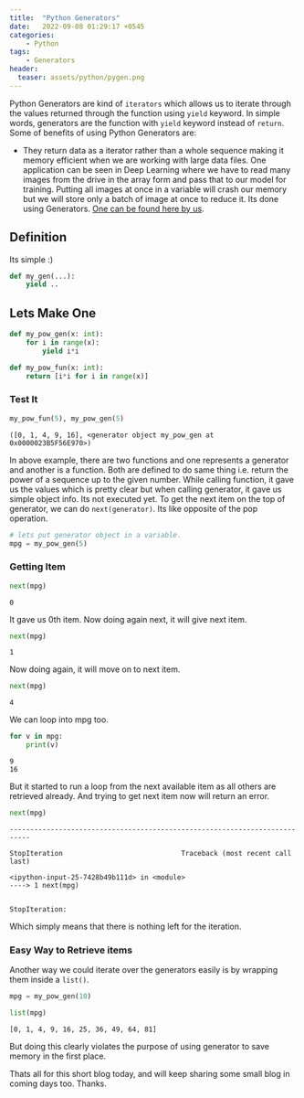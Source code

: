 ```yaml
---
title:  "Python Generators"
date:   2022-09-08 01:29:17 +0545
categories:
    - Python
tags:
    - Generators
header:
  teaser: assets/python/pygen.png
---
```

Python Generators are kind of `iterators` which allows us to iterate through the values returned through the function using `yield` keyword. In simple words, generators are the function with `yield` keyword instead of `return`. Some of benefits of using Python Generators are:
* They return data as a iterator rather than a whole sequence making it memory efficient when we are working with large data files. One application can be seen in Deep Learning where we have to read many images from the drive in the array form and pass that to our model for training. Putting all images at once in a variable will crash our memory but we will store only a batch of image at once to reduce it. Its done using Generators. [One can be found here by us](https://dataqoil.com/2020/10/20/corn-leaf-infection-detection-data-preprocessing-and-custom-datagenerator/).

## Definition
Its simple :)

```python
def my_gen(...):
    yield ..
```


## Lets Make One


```python
def my_pow_gen(x: int):
    for i in range(x):
        yield i*i
```


```python
def my_pow_fun(x: int):
    return [i*i for i in range(x)]
```

### Test It


```python
my_pow_fun(5), my_pow_gen(5)
```




    ([0, 1, 4, 9, 16], <generator object my_pow_gen at 0x0000023B5F56E970>)



In above example, there are two functions and one represents a generator and another is a function. Both are defined to do same thing i.e. return the power of a sequence up to the given number. While calling function, it gave us the values which is pretty clear but when calling generator, it gave us simple object info. Its not executed yet. To get the next item on the top of generator, we can do `next(generator)`. Its like opposite of the pop operation.


```python
# lets put generator object in a variable.
mpg = my_pow_gen(5)
```

### Getting Item


```python
next(mpg)
```




    0



It gave us 0th item. Now doing again next, it will give next item.


```python
next(mpg)
```




    1



Now doing again, it will move on to next item.


```python
next(mpg)
```




    4



We can loop into mpg too.


```python
for v in mpg:
    print(v)
```

    9
    16
    

But it started to run a loop from the next available item as all others are retrieved already. And trying to get next item now will return an error.


```python
next(mpg)
```


    ---------------------------------------------------------------------------

    StopIteration                             Traceback (most recent call last)

    <ipython-input-25-7428b49b111d> in <module>
    ----> 1 next(mpg)
    

    StopIteration: 


Which simply means that there is nothing left for the iteration.

### Easy Way to Retrieve items

Another way we could iterate over the generators easily is by wrapping them inside a `list()`.


```python
mpg = my_pow_gen(10)
```


```python
list(mpg)
```




    [0, 1, 4, 9, 16, 25, 36, 49, 64, 81]



But doing this clearly violates the purpose of using generator to save memory in the first place.

Thats all for this short blog today, and will keep sharing some small blog in coming days too. Thanks.


```python

```
